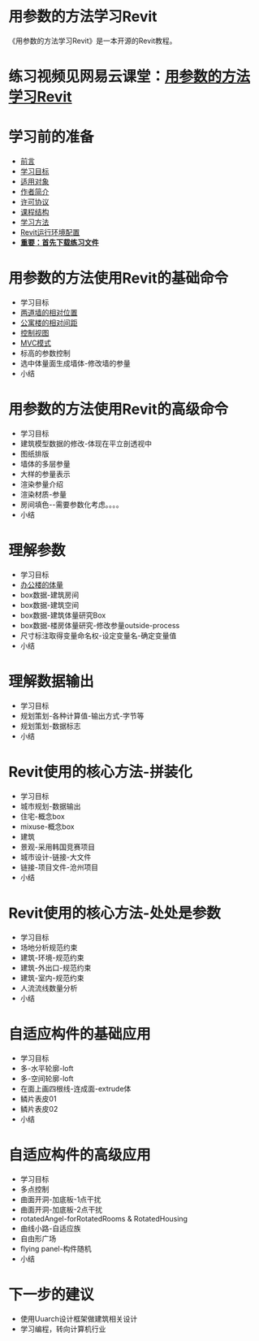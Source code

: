 # 用参数的方法学习Revit #

《用参数的方法学习Revit》是一本开源的Revit教程。

# 练习视频见网易云课堂：[用参数的方法学习Revit](http://study.163.com/course/courseMain.htm?courseId=1165006) #

# 学习前的准备 #
- [前言](https://github.com/quanbinn/Learn-Revit-the-Parametric-Way/blob/master/chapters/%E7%AB%A01-%E5%AD%A6%E4%B9%A0%E5%89%8D%E7%9A%84%E5%87%86%E5%A4%87/0-%E5%89%8D%E8%A8%80.md)
- [学习目标](https://github.com/quanbinn/Learn-Revit-the-Parametric-Way/blob/master/chapters/%E7%AB%A01-%E5%AD%A6%E4%B9%A0%E5%89%8D%E7%9A%84%E5%87%86%E5%A4%87/1.%E5%AD%A6%E4%B9%A0%E7%9B%AE%E6%A0%87.md)
- [适用对象](https://github.com/quanbinn/Learn-Revit-the-Parametric-Way/blob/master/chapters/%E7%AB%A01-%E5%AD%A6%E4%B9%A0%E5%89%8D%E7%9A%84%E5%87%86%E5%A4%87/2-%E9%80%82%E7%94%A8%E5%AF%B9%E8%B1%A1.md)
- [作者简介](https://github.com/quanbinn/Learn-Revit-the-Parametric-Way/blob/master/chapters/%E7%AB%A01-%E5%AD%A6%E4%B9%A0%E5%89%8D%E7%9A%84%E5%87%86%E5%A4%87/3-%E4%BD%9C%E8%80%85%E7%AE%80%E4%BB%8B.md)
- [许可协议](https://github.com/quanbinn/Learn-Revit-the-Parametric-Way/blob/master/chapters/%E7%AB%A01-%E5%AD%A6%E4%B9%A0%E5%89%8D%E7%9A%84%E5%87%86%E5%A4%87/4-%E8%AE%B8%E5%8F%AF%E5%8D%8F%E8%AE%AE.md)
- [课程结构](https://github.com/quanbinn/Learn-Revit-the-Parametric-Way/blob/master/chapters/%E7%AB%A01-%E5%AD%A6%E4%B9%A0%E5%89%8D%E7%9A%84%E5%87%86%E5%A4%87/5-%E8%AF%BE%E7%A8%8B%E7%BB%93%E6%9E%84.md)
- [学习方法](https://github.com/quanbinn/Learn-Revit-the-Parametric-Way/blob/master/chapters/%E7%AB%A01-%E5%AD%A6%E4%B9%A0%E5%89%8D%E7%9A%84%E5%87%86%E5%A4%87/6-%E5%AD%A6%E4%B9%A0%E6%96%B9%E6%B3%95.md)
- [Revit运行环境配置](https://github.com/quanbinn/Learn-Revit-the-Parametric-Way/blob/master/chapters/%E7%AB%A01-%E5%AD%A6%E4%B9%A0%E5%89%8D%E7%9A%84%E5%87%86%E5%A4%87/7-Revit%E8%BF%90%E8%A1%8C%E7%8E%AF%E5%A2%83%E9%85%8D%E7%BD%AE.md)
- **[重要：首先下载练习文件](https://github.com/quanbinn/Learn-Revit-the-Parametric-Way/blob/master/chapters/%E7%AB%A01-%E5%AD%A6%E4%B9%A0%E5%89%8D%E7%9A%84%E5%87%86%E5%A4%87/8.%E9%87%8D%E8%A6%81%EF%BC%9A%E9%A6%96%E5%85%88%E4%B8%8B%E8%BD%BD%E7%BB%83%E4%B9%A0%E6%96%87%E4%BB%B6.md)**

# 用参数的方法使用Revit的基础命令 #
- 学习目标
- [两道墙的相对位置](https://github.com/quanbinn/Learn-Revit-the-Parametric-Way/blob/master/chapters/%E7%AB%A02-%E7%94%A8%E5%8F%82%E6%95%B0%E7%9A%84%E6%96%B9%E6%B3%95%E4%BD%BF%E7%94%A8Revit%E7%9A%84%E5%9F%BA%E7%A1%80%E5%91%BD%E4%BB%A4/%E7%BB%83%E4%B9%A01-%E4%B8%A4%E9%81%93%E5%A2%99%E7%9A%84%E7%9B%B8%E5%AF%B9%E4%BD%8D%E7%BD%AE.md)
- [公寓楼的相对间距](https://github.com/quanbinn/Learn-Revit-the-Parametric-Way/blob/master/chapters/%E7%AB%A02-%E7%94%A8%E5%8F%82%E6%95%B0%E7%9A%84%E6%96%B9%E6%B3%95%E4%BD%BF%E7%94%A8Revit%E7%9A%84%E5%9F%BA%E7%A1%80%E5%91%BD%E4%BB%A4/%E7%BB%83%E4%B9%A02-%E5%85%AC%E5%AF%93%E6%A5%BC%E7%9A%84%E7%9B%B8%E5%AF%B9%E9%97%B4%E8%B7%9D.md)
- [控制视图](https://github.com/quanbinn/Learn-Revit-the-Parametric-Way/blob/master/chapters/%E7%AB%A02-%E7%94%A8%E5%8F%82%E6%95%B0%E7%9A%84%E6%96%B9%E6%B3%95%E4%BD%BF%E7%94%A8Revit%E7%9A%84%E5%9F%BA%E7%A1%80%E5%91%BD%E4%BB%A4/%E7%BB%83%E4%B9%A03-%E6%8E%A7%E5%88%B6%E8%A7%86%E5%9B%BE.md)
- [MVC模式](https://github.com/quanbinn/Learn-Revit-the-Parametric-Way/blob/master/chapters/%E7%AB%A02-%E7%94%A8%E5%8F%82%E6%95%B0%E7%9A%84%E6%96%B9%E6%B3%95%E4%BD%BF%E7%94%A8Revit%E7%9A%84%E5%9F%BA%E7%A1%80%E5%91%BD%E4%BB%A4/%E7%BB%83%E4%B9%A04-MVC%E6%A8%A1%E5%BC%8F.md)
- 标高的参数控制
- 选中体量面生成墙体-修改墙的参量
- 小结

# 用参数的方法使用Revit的高级命令 #
- 学习目标
- 建筑模型数据的修改-体现在平立剖透视中
- 图纸排版
- 墙体的多层参量
- 大样的参量表示
- 渲染参量介绍
- 渲染材质-参量
- 房间填色--需要参数化考虑。。。。
- 小结

# 理解参数 #
- 学习目标
- [办公楼的体量](https://github.com/quanbinn/Learn-Revit-the-Parametric-Way/blob/master/chapters/%E7%AB%A04-%E7%90%86%E8%A7%A3%E5%8F%82%E6%95%B0/%E7%BB%83%E4%B9%A01-%E5%8A%9E%E5%85%AC%E6%A5%BC%E7%9A%84%E4%BD%93%E9%87%8F.md)
- box数据-建筑房间
- box数据-建筑空间
- box数据-建筑体量研究Box
- box数据-楼房体量研究-修改参量outside-process
- 尺寸标注取得变量命名权-设定变量名-确定变量值
- 小结

# 理解数据输出 #
- 学习目标
- 规划策划-各种计算值-输出方式-字节等
- 规划策划-数据标志
- 小结

# Revit使用的核心方法-拼装化 #
- 学习目标
- 城市规划-数据输出
- 住宅-概念box
- mixuse-概念box
- 建筑
- 景观-采用韩国竞赛项目
- 城市设计-链接-大文件
- 链接-项目文件-沧州项目
- 小结

# Revit使用的核心方法-处处是参数 #
- 学习目标
- 场地分析规范约束
- 建筑-环境-规范约束
- 建筑-外出口-规范约束
- 建筑-室内-规范约束
- 人流流线数量分析
- 小结

# 自适应构件的基础应用 #
- 学习目标
- 多-水平轮廓-loft
- 多-空间轮廓-loft
- 在面上画四根线-连成面-extrude体
- 鳞片表皮01
- 鳞片表皮02
- 小结

# 自适应构件的高级应用 #
- 学习目标
- 多点控制
- 曲面开洞-加底板-1点干扰
- 曲面开洞-加底板-2点干扰
- rotatedAngel-forRotatedRooms & RotatedHousing
- 曲线小路-自适应族
- 自由形广场
- flying panel-构件随机
- 小结

# 下一步的建议 #
- 使用Uuarch设计框架做建筑相关设计
- 学习编程，转向计算机行业






